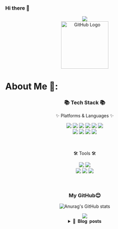 ### Hi there 👋
<div align=center>
	<img src="https://capsule-render.vercel.app/api?type=waving&color=auto&height=200&section=header&text=Eunji%20Github!&fontSize=90" />	
</div>

<div align="center">
<img src="https://github.com/raghavk16/raghavk16/blob/master/octo.gif" alt="GitHub Logo" width="150" height="150" />
</div>

<h1>About Me 💜: </h1>

<div align=center>
	<h3>📚 Tech Stack 📚</h3>
	<p>✨ Platforms & Languages ✨</p>
</div>

<div align=center>
	<img src="https://img.shields.io/badge/HTML5-E34F26?style=flat&logo=HTML5&logoColor=white" />
	<img src="https://img.shields.io/badge/Java-007396?style=flat&logo=Java&logoColor=white" />
	<img src="https://img.shields.io/badge/CSS3-1572B6?style=flat&logo=CSS3&logoColor=white" />
	<img src="https://img.shields.io/badge/JavaScript-F7DF1E?style=flat&logo=JavaScript&logoColor=white" />
	<img src="https://img.shields.io/badge/MySQL-4479A1?style=flat&logo=MySQL&logoColor=white" />
	<img src="https://img.shields.io/badge/JQuery-0769AD?style=flat&logo=JQuery&logoColor=white" /><br>
	<img src="https://img.shields.io/badge/Node.js-339933?style=flat&logo=Node.js&logoColor=white" />
	<img src="https://img.shields.io/badge/Oracle-F80000?style=flat&logo=Oracle&logoColor=white" />
	<img src="https://img.shields.io/badge/AdobePhotoshop-31A8FF?style=flat&logo=AdobePhotoshop&logoColor=white" />
	<img src="https://img.shields.io/badge/AdobeIllustrator-FF9A00?style=flat&logo=AdobeIllustrator&logoColor=white" />
	
</div>
<br><br>
<div align=center>
	<p>🛠 Tools 🛠</p>
</div>
<div align=center>
	<img src="https://img.shields.io/badge/Eclipse%20IDE-2C2255?style=flat&logo=EclipseIDE&logoColor=white" />
	<img src="https://img.shields.io/badge/Visual%20Studio%20Code-007ACC?style=flat&logo=VisualStudioCode&logoColor=white" />
	<br>
	<img src="https://img.shields.io/badge/Tomcat-F8DC75?style=flat&logo=ApacheTomcat&logoColor=white" />
	<img src="https://img.shields.io/badge/GitHub-181717?style=flat&logo=GitHub&logoColor=white" />
	<img src="https://img.shields.io/badge/SpringBoot-6DB33F?style=flat&logo=SpringBoot&logoColor=white" />
</div><br><br>

<div align=center>
<h3>My GitHub😊</h3>

![Anurag's GitHub stats](https://github-readme-stats.vercel.app/api?username=haruMain&theme=buefy&show_icons=true)

<img src="https://github-readme-stats.vercel.app/api/top-langs/?username=haruMain&layout=compact">
 

<details>
  <summary><b>🍭&nbsp;&nbsp;Blog&nbsp;&nbsp;posts</b></summary>
  <br/>
  <a href='https://profile.codersrank.io/user/gautamkrishnar/'>
  </a>
</details>
	</div>

